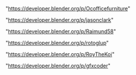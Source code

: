 "https://developer.blender.org/p/Ocofficefurniture"

"https://developer.blender.org/p/jasonclark"

"https://developer.blender.org/p/Raimund58"

"https://developer.blender.org/p/rotoglup"

 
"https://developer.blender.org/p/RoyTheKoi"


"https://developer.blender.org/p/gfxcoder"


 
